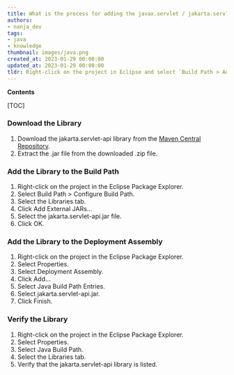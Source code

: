 ```yaml
---
title: What is the process for adding the javax.servlet / jakarta.servlet API to my eclipse project?
authors:
- nanja_dev
tags:
- java
- knowledge
thumbnail: images/java.png
created_at: 2023-01-29 00:00:00
updated_at: 2023-01-29 00:00:00
tldr: Right-click on the project in Eclipse and select `Build Path > Add Libraries > Server Runtime > Apache Tomcat`.
---
```


**Contents**

[TOC]

### Download the Library
1. Download the jakarta.servlet-api library from the [Maven Central Repository](https://search.maven.org/search?q=g:jakarta.servlet%20AND%20a:jakarta.servlet-api).
2. Extract the .jar file from the downloaded .zip file.

### Add the Library to the Build Path
1. Right-click on the project in the Eclipse Package Explorer.
2. Select Build Path > Configure Build Path.
3. Select the Libraries tab.
4. Click Add External JARs...
5. Select the jakarta.servlet-api.jar file.
6. Click OK.

### Add the Library to the Deployment Assembly
1. Right-click on the project in the Eclipse Package Explorer.
2. Select Properties.
3. Select Deployment Assembly.
4. Click Add...
5. Select Java Build Path Entries.
6. Select jakarta.servlet-api.jar.
7. Click Finish.

### Verify the Library
1. Right-click on the project in the Eclipse Package Explorer.
2. Select Properties.
3. Select Java Build Path.
4. Select the Libraries tab.
5. Verify that the jakarta.servlet-api library is listed.

